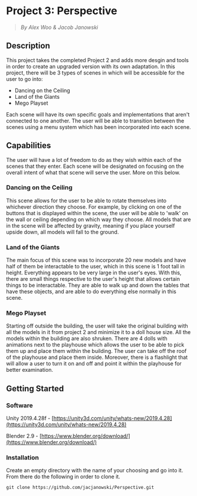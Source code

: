 # Project 3: Perspective
> _By Alex Woo & Jacob Janowski_


## Description

This project takes the completed Project 2 and adds more desgin and tools in order to create an upgraded version with its own adaptation. In this project, there will be 3 types of scenes in which will be accessible for the user to go into:
- Dancing on the Ceiling
- Land of the Giants
- Mego Playset

Each scene will have its own specific goals and implementations that aren't connected to one another. The user will be able to transition between the scenes using a menu system which has been incorporated into each scene. 

## Capabilities

The user will have a lot of freedom to do as they wish within each of the scenes that they enter. Each scene will be designated on focusing on the overall intent of what that scene will serve the user. More on this below.

### Dancing on the Ceiling

This scene allows for the user to be able to rotate themselves into whichever direction they choose. For example, by clicking on one of the buttons that is displayed within the scene, the user will be able to 'walk' on the wall or ceiling depending on which way they choose. All models that are in the scene will be affected by gravity, meaning if you place yourself upside down, all models will fall to the ground.

### Land of the Giants

The main focus of this scene was to incorporate 20 new models and have half of them be interactable to the user, which in this scene is 1 foot tall in height. Everything appears to be very large in the user's eyes. With this, there are small things respective to the user's height that allows certain things to be interactable. They are able to walk up and down the tables that have these objects, and are able to do everything else normally in this scene.

### Mego Playset

Starting off outside the building, the user will take the original building with all the models in it from project 2 and minimize it to a doll house size. All the models within the building are also shruken. There are 4 dolls with animations next to the playhouse which allows the user to be able to pick them up and place them within the building. The user can take off the roof of the playhouse and place them inside. Moreover, there is a flashlight that will allow a user to turn it on and off and point it within the playhouse for better examination.

## Getting Started

### Software 
Unity 2019.4.28f - [https://unity3d.com/unity/whats-new/2019.4.28](https://unity3d.com/unity/whats-new/2019.4.28) 

Blender 2.9 - [https://www.blender.org/download/](https://www.blender.org/download/)

### Installation
Create an empty directory with the name of your choosing and go into it. From there do the following in order to clone it.
```
git clone https://github.com/jacjanowski/Perspective.git
```

